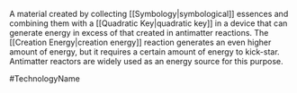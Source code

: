 A material created by collecting <span class="miscellaneous">[[Symbology|symbological]]</span> essences and combining them with a <span class="miscellaneous">[[Quadratic Key|quadratic key]]</span> in a device that can generate energy in excess of that created in antimatter reactions.
The <span class="miscellaneous">[[Creation Energy|creation energy]]</span> reaction generates an even higher amount of energy, but it requires a certain amount of energy to kick-star.  Antimatter reactors are widely used as an energy source for this purpose.

#TechnologyName
